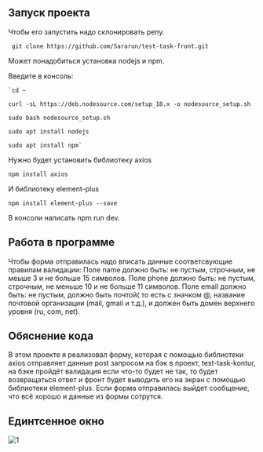 ## Запуск проекта
Чтобы его запустить надо склонировать репу.

   ` git clone https://github.com/Sararun/test-task-front.git`

Может понадобиться установка nodejs и npm.

Введите в консоль:

    `cd ~
    
    curl -sL https://deb.nodesource.com/setup_18.x -o nodesource_setup.sh
    
    sudo bash nodesource_setup.sh
    
    sudo apt install nodejs
    
    sudo apt install npm`

Нужно будет установить библиотеку axios

`npm install axios`

И библиотеку element-plus

`npm install element-plus --save`
    
В консоли написать npm run dev.
## Работа в программе
Чтобы форма отправилась надо вписать данные соответсвующие правилам валидации:
Поле name должно быть: не пустым, строчным, не меьше 3 и не больше 15 символов.
Поле phone должно быть: не пустым, строчным, не меньше 10 и не больше 11 символов.
Поле email должно быть: не пустым, должно быть почтой( то есть с значком @, название почтовой организации (mail, gmail и т.д.), и должен быть домен верхнего уровня (ru, com, net).

## Обяснение кода
В этом проекте я реализовал форму, 
которая с помощью библиотеки axios отправляет данные post запросом на бэк в проект, 
test-task-kontur, на бэке пройдёт валидация если что-то будет не так, 
то будет возвращаться ответ и фронт будет выводить его на экран с помощью библиотеки element-plus.
Если форма отправилась выйдет сообщение, что всё хорошо и данные из формы сотрутся.
## Единтсенное окно
![1](https://user-images.githubusercontent.com/91774585/212557952-4892057b-5d8f-4ebc-9a32-a03092d10d5e.png)
